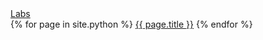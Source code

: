<nav id="menu">
    <a href="{{ site.baseurl }}/labs">Labs</a>
    <nav>
    {% for page in site.python %}
        <a href="{{ page.url }}">{{ page.title }}</a>
    {% endfor %}
    </nav>
</nav>

